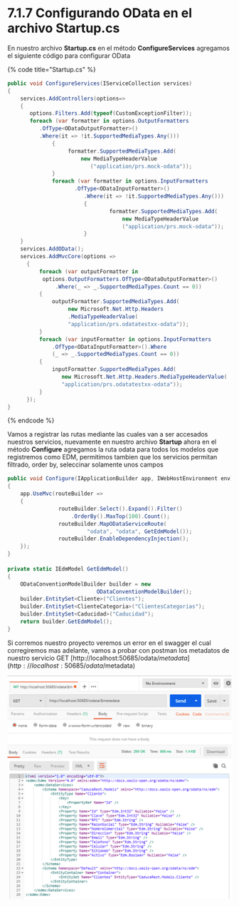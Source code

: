 # 7.1.7 Configurando OData en el archivo Startup.cs

En nuestro archivo **Startup.cs** en el método **ConfigureServices** agregamos el siguiente código para configurar OData

{% code title="Startup.cs" %}
```csharp
public void ConfigureServices(IServiceCollection services)
{
    services.AddControllers(options=>
    {
       options.Filters.Add(typeof(CustomExceptionFilter));
       foreach (var formatter in options.OutputFormatters
          .OfType<ODataOutputFormatter>()
          .Where(it => !it.SupportedMediaTypes.Any()))
              {
                   formatter.SupportedMediaTypes.Add(
                       new MediaTypeHeaderValue
                          ("application/prs.mock-odata"));
              }
              foreach (var formatter in options.InputFormatters
                     .OfType<ODataInputFormatter>()
                        .Where(it => !it.SupportedMediaTypes.Any()))
                        {
                                formatter.SupportedMediaTypes.Add(
                                    new MediaTypeHeaderValue
                                    ("application/prs.mock-odata"));
                        }
    }
    services.AddOData();
    services.AddMvcCore(options =>
      {
          foreach (var outputFormatter in 
           options.OutputFormatters.OfType<ODataOutputFormatter>()
               .Where(_ => _.SupportedMediaTypes.Count == 0))
          {
              outputFormatter.SupportedMediaTypes.Add(
                   new Microsoft.Net.Http.Headers
                   .MediaTypeHeaderValue(
                   "application/prs.odatatestxx-odata"));
          }
          foreach (var inputFormatter in options.InputFormatters
              .OfType<ODataInputFormatter>().Where
              (_ => _.SupportedMediaTypes.Count == 0))
          {
              inputFormatter.SupportedMediaTypes.Add(
                 new Microsoft.Net.Http.Headers.MediaTypeHeaderValue(
                 "application/prs.odatatestxx-odata"));
          }
      });
}
```
{% endcode %}

Vamos a registrar las rutas mediante las cuales van a ser accesados nuestros servicios, nuevamente en nuestro archivo **Startup** ahora en el método **Configure** agregamos la ruta odata para todos los modelos que registremos como EDM, permitimos tambien que los servicios permitan filtrado, order by, seleccinar solamente unos campos

```csharp
public void Configure(IApplicationBuilder app, IWebHostEnvironment env)
{
    app.UseMvc(routeBuilder =>
    {
                routeBuilder.Select().Expand().Filter()
                    .OrderBy().MaxTop(100).Count();
                routeBuilder.MapODataServiceRoute(
                         "odata", "odata", GetEdmModel());
                routeBuilder.EnableDependencyInjection();   
    });
}

private static IEdmModel GetEdmModel()
{
    ODataConventionModelBuilder builder = new 
                            ODataConventionModelBuilder();
    builder.EntitySet<Cliente>("Clientes");
    builder.EntitySet<ClienteCategoria>("ClientesCategorias");
    builder.EntitySet<Caducidad>("Caducidad");
    return builder.GetEdmModel();
}
```

Si corremos nuestro proyecto veremos un error en el swagger el cual corregiremos mas adelante, vamos a probar con postman los metadatos de nuestro servicio GET [http://localhost:50685/odata/$metadata](http://localhost:50685/odata/$metadata) 

![](../.gitbook/assets/image%20%28364%29.png)

